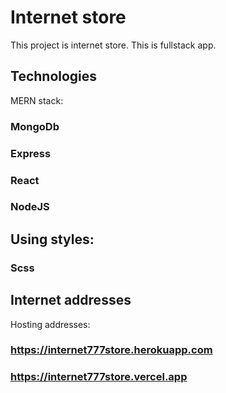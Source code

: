 # Internet store

This project is internet store. This is fullstack app.

## Technologies

MERN stack:

### MongoDb

### Express

### React

### NodeJS

## Using styles:

### Scss

## Internet addresses

Hosting addresses:

### https://internet777store.herokuapp.com

### https://internet777store.vercel.app
